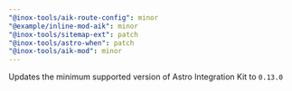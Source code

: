 ```yaml
---
"@inox-tools/aik-route-config": minor
"@example/inline-mod-aik": minor
"@inox-tools/sitemap-ext": patch
"@inox-tools/astro-when": patch
"@inox-tools/aik-mod": minor
---
```


Updates the minimum supported version of Astro Integration Kit to `0.13.0`
